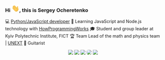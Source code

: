 ### Hi <img src="https://raw.githubusercontent.com/SergeyOcheretenko/SergeyOcheretenko/test/wave.gif" width="25px">, this is Sergey Ocheretenko
 
💻 [Python/JavaScript developer](https://github.com/SergeyOcheretenko)
🌱 Learning JavaScript and Node.js technology with [HowProgrammingWorks](https://www.github.com/HowProgrammingWorks)
🎓 Student and group leader at Kyiv Polytechnic Institute, FICT
🏆 Team Lead of the math and physics team | [UNEXT](https://unext.in.ua)
🎸 Guitarist
<!-- 📺 Resume -->

<p align="center">
  <a href="https://linkedin.com/in/sergeyocheretenko" target="_blank"><img height="25" src = "https://img.shields.io/badge/LinkedIn-0077B5?style=for-the-badge&logo=linkedin&logoColor=white"></a>
  <a href="https://t.me/OcheretenkoS" target="_blank"><img height="25" src = "https://img.shields.io/badge/Telegram-2CA5E0?style=for-the-badge&logo=telegram&logoColor=white"></a>
  <a href="mailto:ocheretenko.s@gmail.com" target="_blank"><img height="25" src = "https://img.shields.io/badge/Gmail-D14836?style=for-the-badge&logo=gmail&logoColor=white"></a>
  <a href="https://www.instagram.com/s.ocheretenko/" target="_blank"><img height="25" style = "border-radius: 5px;" src = "https://img.shields.io/badge/Instagram-E4405F?style=for-the-badge&logo=instagram&logoColor=white"></a>
  <a href="https://github.com/SergeyOcheretenko" target="_blank"><img height="25" src = "https://img.shields.io/badge/GitHub-100000?style=for-the-badge&logo=github&logoColor=white"></a>
</p>

